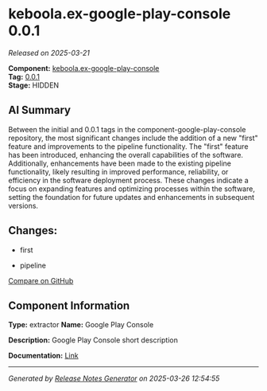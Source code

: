 #  keboola.ex-google-play-console 0.0.1

_Released on 2025-03-21_

**Component:** [keboola.ex-google-play-console](https://github.com/keboola/component-google-play-console)  
**Tag:** [0.0.1](https://github.com/keboola/component-google-play-console/releases/tag/0.0.1)  
**Stage:** HIDDEN


## AI Summary
Between the initial and 0.0.1 tags in the component-google-play-console repository, the most significant changes include the addition of a new "first" feature and improvements to the pipeline functionality. The "first" feature has been introduced, enhancing the overall capabilities of the software. Additionally, enhancements have been made to the existing pipeline functionality, likely resulting in improved performance, reliability, or efficiency in the software deployment process. These changes indicate a focus on expanding features and optimizing processes within the software, setting the foundation for future updates and enhancements in subsequent versions.



## Changes:



- first 




- pipeline 





[Compare on GitHub](https://github.com/keboola/component-google-play-console/compare/initial...0.0.1)



## Component Information
**Type:** extractor
**Name:** Google Play Console

**Description:** Google Play Console short description


**Documentation:** [Link](https://github.com/keboola/component-google-play-console/blob/master/README.md)



---
_Generated by [Release Notes Generator](https://github.com/keboola/release-notes-generator)
on 2025-03-26 12:54:55_